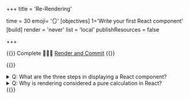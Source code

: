 +++
title = 'Re-Rendering'

time = 30
emoji= '🪞'
[objectives]
    1='Write your first React component'
[build]
  render = 'never'
  list = 'local'
  publishResources = false

+++

{{<note type="narrative" title="React Learn">}}
Complete 🧑🏾‍🎓 [Render and Commit](https://react.dev/learn/render-and-commit)
{{</note>}}

{{<note type="question" title="Check your understanding">}}

<details><summary>Q: What are the three steps in displaying a React component?
</summary>

A: Triggering a render, rendering the component, and committing to the DOM

</details>
<details><summary>Q: Why is rendering considered a pure calculation in React?
</summary>

A: Because it should not change any objects or variables and always produce the same output for the same inputs.

</details>
{{</note>}}
